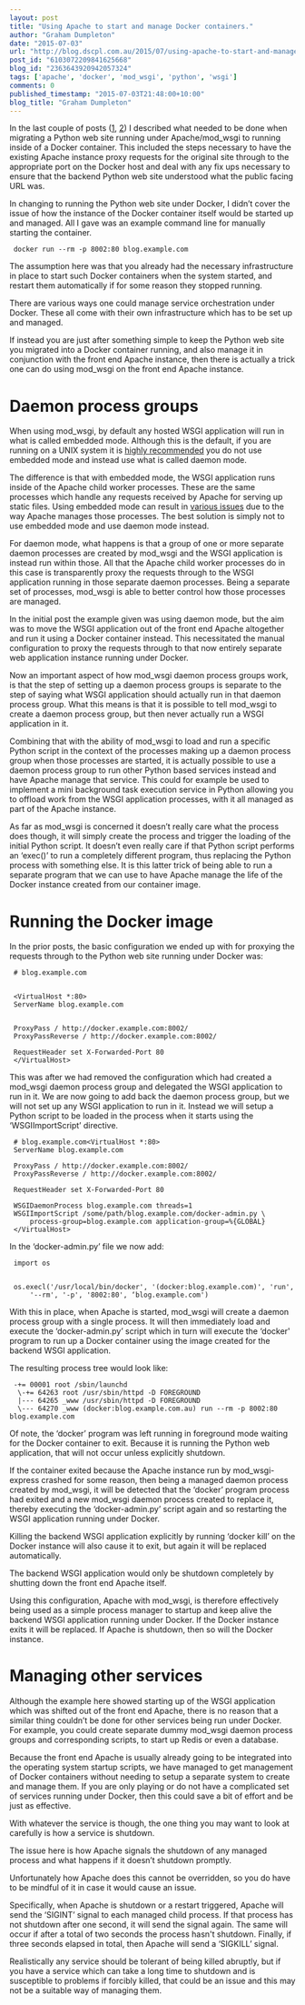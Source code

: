 ```yaml
---
layout: post
title: "Using Apache to start and manage Docker containers."
author: "Graham Dumpleton"
date: "2015-07-03"
url: "http://blog.dscpl.com.au/2015/07/using-apache-to-start-and-manage-docker.html"
post_id: "6103072209841625668"
blog_id: "2363643920942057324"
tags: ['apache', 'docker', 'mod_wsgi', 'python', 'wsgi']
comments: 0
published_timestamp: "2015-07-03T21:48:00+10:00"
blog_title: "Graham Dumpleton"
---
```


In the last couple of posts \([1](/posts/2015/06/proxying-to-python-web-application/), [2](/posts/2015/07/redirection-problems-when-proxying-to/)\) I described what needed to be done when migrating a Python web site running under Apache/mod\_wsgi to running inside of a Docker container. This included the steps necessary to have the existing Apache instance proxy requests for the original site through to the appropriate port on the Docker host and deal with any fix ups necessary to ensure that the backend Python web site understood what the public facing URL was.

In changing to running the Python web site under Docker, I didn’t cover the issue of how the instance of the Docker container itself would be started up and managed. All I gave was an example command line for manually starting the container.

```
 docker run --rm -p 8002:80 blog.example.com
```

The assumption here was that you already had the necessary infrastructure in place to start such Docker containers when the system started, and restart them automatically if for some reason they stopped running.

There are various ways one could manage service orchestration under Docker. These all come with their own infrastructure which has to be set up and managed.

If instead you are just after something simple to keep the Python web site you migrated into a Docker container running, and also manage it in conjunction with the front end Apache instance, then there is actually a trick one can do using mod\_wsgi on the front end Apache instance.

# Daemon process groups

When using mod\_wsgi, by default any hosted WSGI application will run in what is called embedded mode. Although this is the default, if you are running on a UNIX system it is [highly recommended](/posts/2012/10/why-are-you-using-embedded-mode-of/) you do not use embedded mode and instead use what is called daemon mode.

The difference is that with embedded mode, the WSGI application runs inside of the Apache child worker processes. These are the same processes which handle any requests received by Apache for serving up static files. Using embedded mode can result in [various issues](http://lanyrd.com/2013/pycon/scdyzk/) due to the way Apache manages those processes. The best solution is simply not to use embedded mode and use daemon mode instead.

For daemon mode, what happens is that a group of one or more separate daemon processes are created by mod\_wsgi and the WSGI application is instead run within those. All that the Apache child worker processes do in this case is transparently proxy the requests through to the WSGI application running in those separate daemon processes. Being a separate set of processes, mod\_wsgi is able to better control how those processes are managed.

In the initial post the example given was using daemon mode, but the aim was to move the WSGI application out of the front end Apache altogether and run it using a Docker container instead. This necessitated the manual configuration to proxy the requests through to that now entirely separate web application instance running under Docker.

Now an important aspect of how mod\_wsgi daemon process groups work, is that the step of setting up a daemon process groups is separate to the step of saying what WSGI application should actually run in that daemon process group. What this means is that it is possible to tell mod\_wsgi to create a daemon process group, but then never actually run a WSGI application in it.

Combining that with the ability of mod\_wsgi to load and run a specific Python script in the context of the processes making up a daemon process group when those processes are started, it is actually possible to use a daemon process group to run other Python based services instead and have Apache manage that service. This could for example be used to implement a mini background task execution service in Python allowing you to offload work from the WSGI application processes, with it all managed as part of the Apache instance.

As far as mod\_wsgi is concerned it doesn’t really care what the process does though, it will simply create the process and trigger the loading of the initial Python script. It doesn’t even really care if that Python script performs an ‘exec\(\)’ to run a completely different program, thus replacing the Python process with something else. It is this latter trick of being able to run a separate program that we can use to have Apache manage the life of the Docker instance created from our container image.

# Running the Docker image

In the prior posts, the basic configuration we ended up with for proxying the requests through to the Python web site running under Docker was:

```
 # blog.example.com
 
 
 <VirtualHost *:80>  
 ServerName blog.example.com
 
 
 ProxyPass / http://docker.example.com:8002/  
 ProxyPassReverse / http://docker.example.com:8002/  
   
 RequestHeader set X-Forwarded-Port 80  
 </VirtualHost>
```

This was after we had removed the configuration which had created a mod\_wsgi daemon process group and delegated the WSGI application to run in it. We are now going to add back the daemon process group, but we will not set up any WSGI application to run in it. Instead we will setup a Python script to be loaded in the process when it starts using the ‘WSGIImportScript’ directive.

```
 # blog.example.com<VirtualHost *:80>  
 ServerName blog.example.com  
   
 ProxyPass / http://docker.example.com:8002/  
 ProxyPassReverse / http://docker.example.com:8002/  
   
 RequestHeader set X-Forwarded-Port 80  
   
 WSGIDaemonProcess blog.example.com threads=1  
 WSGIImportScript /some/path/blog.example.com/docker-admin.py \  
     process-group=blog.example.com application-group=%{GLOBAL}  
 </VirtualHost>
```

In the ‘docker-admin.py’ file we now add:

```
 import os
 
 
 os.execl('/usr/local/bin/docker', '(docker:blog.example.com)', 'run',  
     '--rm', '-p', '8002:80', ‘blog.example.com')
```

With this in place, when Apache is started, mod\_wsgi will create a daemon process group with a single process. It will then immediately load and execute the ‘docker-admin.py’ script which in turn will execute the ‘docker' program to run up a Docker container using the image created for the backend WSGI application.

The resulting process tree would look like:

```
 -+= 00001 root /sbin/launchd  
  \-+= 64263 root /usr/sbin/httpd -D FOREGROUND  
  |--- 64265 _www /usr/sbin/httpd -D FOREGROUND  
  \--- 64270 _www (docker:blog.example.com.au) run --rm -p 8002:80 blog.example.com
```

Of note, the ‘docker’ program was left running in foreground mode waiting for the Docker container to exit. Because it is running the Python web application, that will not occur unless explicitly shutdown.

If the container exited because the Apache instance run by mod\_wsgi-express crashed for some reason, then being a managed daemon process created by mod\_wsgi, it will be detected that the ‘docker’ program process had exited and a new mod\_wsgi daemon process created to replace it, thereby executing the ‘docker-admin.py’ script again and so restarting the WSGI application running under Docker.

Killing the backend WSGI application explicitly by running ‘docker kill’ on the Docker instance will also cause it to exit, but again it will be replaced automatically.

The backend WSGI application would only be shutdown completely by shutting down the front end Apache itself.

Using this configuration, Apache with mod\_wsgi, is therefore effectively being used as a simple process manager to startup and keep alive the backend WSGI application running under Docker. If the Docker instance exits it will be replaced. If Apache is shutdown, then so will the Docker instance.

# Managing other services

Although the example here showed starting up of the WSGI application which was shifted out of the front end Apache, there is no reason that a similar thing couldn’t be done for other services being run under Docker. For example, you could create separate dummy mod\_wsgi daemon process groups and corresponding scripts, to start up Redis or even a database.

Because the front end Apache is usually already going to be integrated into the operating system startup scripts, we have managed to get management of Docker containers without needing to setup a separate system to create and manage them. If you are only playing or do not have a complicated set of services running under Docker, then this could save a bit of effort and be just as effective.

With whatever the service is though, the one thing you may want to look at carefully is how a service is shutdown.

The issue here is how Apache signals the shutdown of any managed process and what happens if it doesn’t shutdown promptly.

Unfortunately how Apache does this cannot be overridden, so you do have to be mindful of it in case it would cause an issue.

Specifically, when Apache is shutdown or a restart triggered, Apache will send the ‘SIGINT’ signal to each managed child process. If that process has not shutdown after one second, it will send the signal again. The same will occur if after a total of two seconds the process hasn't shutdown. Finally, if three seconds elapsed in total, then Apache will send a ‘SIGKILL’ signal.

Realistically any service should be tolerant of being killed abruptly, but if you have a service which can take a long time to shutdown and is susceptible to problems if forcibly killed, that could be an issue and this may not be a suitable way of managing them.